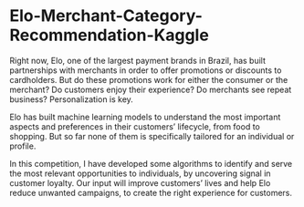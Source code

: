 # Elo-Merchant-Category-Recommendation-Kaggle

Right now, Elo, one of the largest payment brands in Brazil, has built partnerships with merchants in order to offer promotions or discounts to cardholders. But do these promotions work for either the consumer or the merchant? Do customers enjoy their experience? Do merchants see repeat business? Personalization is key.

Elo has built machine learning models to understand the most important aspects and preferences in their customers’ lifecycle, from food to shopping. But so far none of them is specifically tailored for an individual or profile.

In this competition, I have developed some algorithms to identify and serve the most relevant opportunities to individuals, by uncovering signal in customer loyalty. Our input will improve customers’ lives and help Elo reduce unwanted campaigns, to create the right experience for customers.
